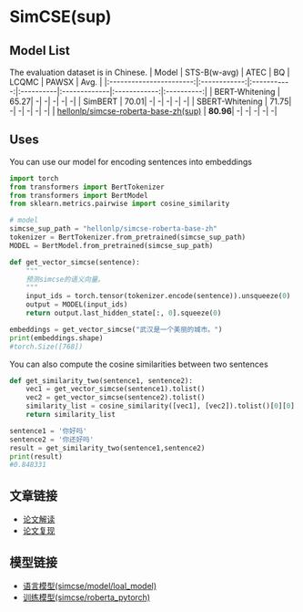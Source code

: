 # SimCSE(sup)


## Model List
The evaluation dataset is in Chinese.
|          Model          | STS-B(w-avg) | ATEC | BQ | LCQMC | PAWSX | Avg. |
|:-----------------------:|:------------:|:-----------:|:----------|:-------------|:------------:|:----------:|
|  BERT-Whitening  |  65.27| -| -| -| -| -|
|  SimBERT   |  70.01| -| -| -| -| -|
|  SBERT-Whitening  |  71.75| -| -| -| -| -|
|  [hellonlp/simcse-roberta-base-zh(sup)](https://huggingface.co/hellonlp/simcse-roberta-base-zh)  |  **80.96**| -| -| -| -| -|


## Uses
You can use our model for encoding sentences into embeddings
```python
import torch
from transformers import BertTokenizer
from transformers import BertModel
from sklearn.metrics.pairwise import cosine_similarity

# model
simcse_sup_path = "hellonlp/simcse-roberta-base-zh"
tokenizer = BertTokenizer.from_pretrained(simcse_sup_path)
MODEL = BertModel.from_pretrained(simcse_sup_path)

def get_vector_simcse(sentence):
    """
    预测simcse的语义向量。
    """
    input_ids = torch.tensor(tokenizer.encode(sentence)).unsqueeze(0)
    output = MODEL(input_ids)
    return output.last_hidden_state[:, 0].squeeze(0)

embeddings = get_vector_simcse("武汉是一个美丽的城市。")
print(embeddings.shape)
#torch.Size([768])
```

You can also compute the cosine similarities between two sentences
```python
def get_similarity_two(sentence1, sentence2):
    vec1 = get_vector_simcse(sentence1).tolist()
    vec2 = get_vector_simcse(sentence2).tolist()
    similarity_list = cosine_similarity([vec1], [vec2]).tolist()[0][0]
    return similarity_list

sentence1 = '你好吗'
sentence2 = '你还好吗'
result = get_similarity_two(sentence1,sentence2)
print(result)
#0.848331
```

## 文章链接
- [论文解读](https://zhuanlan.zhihu.com/p/624425957)
- [论文复现](https://zhuanlan.zhihu.com/p/634871699)

## 模型链接
- [语言模型(simcse/model/loal_model)](https://pan.baidu.com/s/1bTqJBB49gwJksmUzNql5xg?pwd=siuj) 
- [训练模型(simcse/roberta_pytorch)](https://pan.baidu.com/s/1NUMowTyAAa7sF-hHEcpUOg?pwd=eiqm) 
